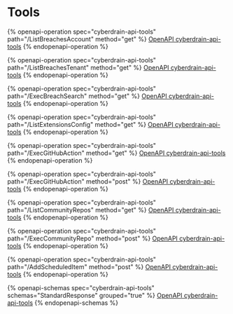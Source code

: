 # Tools

{% openapi-operation spec="cyberdrain-api-tools" path="/ListBreachesAccount" method="get" %}
[OpenAPI cyberdrain-api-tools](https://raw.githubusercontent.com/KelvinTegelaar/CIPP-API/refs/heads/dev/Tools/tools-openapispec.json)
{% endopenapi-operation %}

{% openapi-operation spec="cyberdrain-api-tools" path="/ListBreachesTenant" method="get" %}
[OpenAPI cyberdrain-api-tools](https://raw.githubusercontent.com/KelvinTegelaar/CIPP-API/refs/heads/dev/Tools/tools-openapispec.json)
{% endopenapi-operation %}

{% openapi-operation spec="cyberdrain-api-tools" path="/ExecBreachSearch" method="get" %}
[OpenAPI cyberdrain-api-tools](https://raw.githubusercontent.com/KelvinTegelaar/CIPP-API/refs/heads/dev/Tools/tools-openapispec.json)
{% endopenapi-operation %}

{% openapi-operation spec="cyberdrain-api-tools" path="/ListExtensionsConfig" method="get" %}
[OpenAPI cyberdrain-api-tools](https://raw.githubusercontent.com/KelvinTegelaar/CIPP-API/refs/heads/dev/Tools/tools-openapispec.json)
{% endopenapi-operation %}

{% openapi-operation spec="cyberdrain-api-tools" path="/ExecGitHubAction" method="get" %}
[OpenAPI cyberdrain-api-tools](https://raw.githubusercontent.com/KelvinTegelaar/CIPP-API/refs/heads/dev/Tools/tools-openapispec.json)
{% endopenapi-operation %}

{% openapi-operation spec="cyberdrain-api-tools" path="/ExecGitHubAction" method="post" %}
[OpenAPI cyberdrain-api-tools](https://raw.githubusercontent.com/KelvinTegelaar/CIPP-API/refs/heads/dev/Tools/tools-openapispec.json)
{% endopenapi-operation %}

{% openapi-operation spec="cyberdrain-api-tools" path="/ListCommunityRepos" method="get" %}
[OpenAPI cyberdrain-api-tools](https://raw.githubusercontent.com/KelvinTegelaar/CIPP-API/refs/heads/dev/Tools/tools-openapispec.json)
{% endopenapi-operation %}

{% openapi-operation spec="cyberdrain-api-tools" path="/ExecCommunityRepo" method="post" %}
[OpenAPI cyberdrain-api-tools](https://raw.githubusercontent.com/KelvinTegelaar/CIPP-API/refs/heads/dev/Tools/tools-openapispec.json)
{% endopenapi-operation %}

{% openapi-operation spec="cyberdrain-api-tools" path="/AddScheduledItem" method="post" %}
[OpenAPI cyberdrain-api-tools](https://raw.githubusercontent.com/KelvinTegelaar/CIPP-API/refs/heads/dev/Tools/tools-openapispec.json)
{% endopenapi-operation %}

{% openapi-schemas spec="cyberdrain-api-tools" schemas="StandardResponse" grouped="true" %}
[OpenAPI cyberdrain-api-tools](https://raw.githubusercontent.com/KelvinTegelaar/CIPP-API/refs/heads/dev/Tools/tools-openapispec.json)
{% endopenapi-schemas %}
